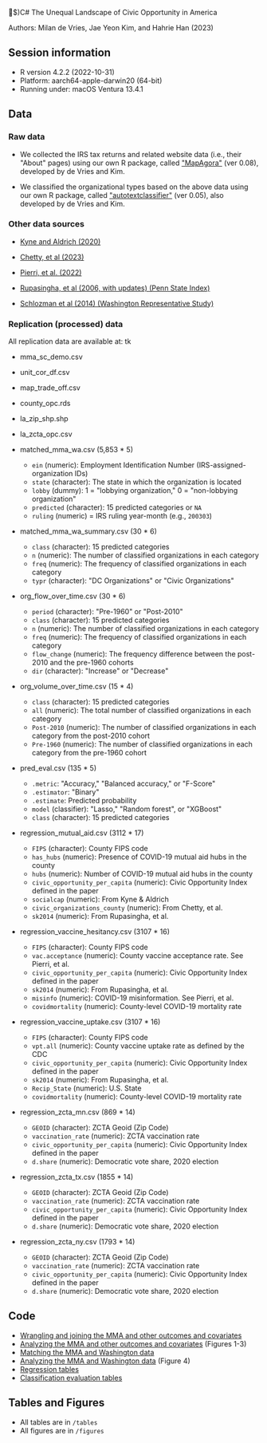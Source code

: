 $)C# The Unequal Landscape of Civic Opportunity in America

Authors: Milan de Vries, Jae Yeon Kim, and Hahrie Han (2023)

## Session information 

* R version 4.2.2 (2022-10-31)
* Platform: aarch64-apple-darwin20 (64-bit)
* Running under: macOS Ventura 13.4.1

## Data 

### Raw data 

* We collected the IRS tax returns and related website data (i.e., their "About" pages) using our own R package, called ["MapAgora"](https://snfagora.github.io/MapAgora/) (ver 0.08), developed by de Vries and Kim.

* We classified the organizational types based on the above data using our own R package, called ["autotextclassifier"](https://snfagora.github.io/autotextclassifier/) (ver 0.05), also developed by de Vries and Kim.

### Other data sources 

- [Kyne and Aldrich (2020)](https://dataverse.harvard.edu/dataset.xhtml?persistentId=doi:10.7910/DVN/IUNNZM)

- [Chetty, et al (2023)](https://www.socialcapital.org/?dimension=EconomicConnectednessIndividual&geoLevel=county&selectedId=&dim1=EconomicConnectednessIndividual&dim2=CohesivenessClustering&dim3=CivicEngagementVolunteeringRates&bigModalSection=&bigModalChart=scatterplot&showOutliers=false&colorBy=)

- [Pierri, et al. (2022)](https://github.com/osome-iu/CoVaxxy-Misinfo)

- [Rupasingha, et al (2006, with updates) (Penn State Index)](https://aese.psu.edu/nercrd/community/social-capital-resources)

- [Schlozman et al (2014) (Washington Representative Study)](https://www.icpsr.umich.edu/web/ICPSR/studies/35309/publications)

### Replication (processed) data 

All replication data are available at: tk 

* mma_sc_demo.csv

* unit_cor_df.csv

* map_trade_off.csv

* county_opc.rds

* la_zip_shp.shp

* la_zcta_opc.csv

* matched_mma_wa.csv (5,853 * 5)
  - `ein` (numeric): Employment Identification Number (IRS-assigned-organization IDs)
  - `state` (character): The state in which the organization is located
  - `lobby` (dummy): 1 = "lobbying organization," 0 = "non-lobbying organization"  
  - `predicted` (character): 15 predicted categories or `NA`
  - `ruling` (numeric) = IRS ruling year-month (e.g., `200303`)
  
* matched_mma_wa_summary.csv (30 * 6)
  - `class` (character): 15 predicted categories 
  - `n` (numeric): The number of classified organizations in each category
  - `freq` (numeric): The frequency of classified organizations in each category 
  - `typr` (character): "DC Organizations" or "Civic Organizations"
  
* org_flow_over_time.csv (30 * 6)
  - `period` (character): "Pre-1960" or "Post-2010"
  - `class` (character): 15 predicted categories 
  - `n` (numeric): The number of classified organizations in each category
  - `freq` (numeric): The frequency of classified organizations in each category 
  - `flow_change` (numeric): The frequency difference between the post-2010 and the pre-1960 cohorts
  - `dir` (character): "Increase" or "Decrease"
  
* org_volume_over_time.csv (15 * 4)
  - `class` (character): 15 predicted categories 
  - `all` (numeric): The total number of classified organizations in each category
  - `Post-2010` (numeric): The number of classified organizations in each category from the post-2010 cohort
  - `Pre-1960` (numeric): The number of classified organizations in each category from the pre-1960 cohort

* pred_eval.csv (135 * 5)
  - `.metric`: "Accuracy," "Balanced accuracy," or "F-Score"
  - `.estimator`: "Binary"
  - `.estimate`: Predicted probability
  - `model` (classifier): "Lasso," "Random forest", or "XGBoost"
  - `class` (character): 15 predicted categories 
  
* regression_mutual_aid.csv (3112 * 17)
  - `FIPS` (character): County FIPS code
  - `has_hubs` (numeric): Presence of COVID-19 mutual aid hubs in the county
  - `hubs` (numeric): Number of COVID-19 mutual aid hubs in the county
  - `civic_opportunity_per_capita` (numeric): Civic Opportunity Index defined in the paper
  - `socialcap` (numeric): From Kyne & Aldrich
  - `civic_organizations_county` (numeric): From Chetty, et al.
  - `sk2014` (numeric): From Rupasingha, et al. 

* regression_vaccine_hesitancy.csv (3107 * 16)
  - `FIPS` (character): County FIPS code
  - `vac.acceptance` (numeric): County vaccine acceptance rate. See Pierri, et al.
  - `civic_opportunity_per_capita` (numeric): Civic Opportunity Index defined in the paper
  - `sk2014` (numeric): From Rupasingha, et al. 
  - `misinfo` (numeric): COVID-19 misinformation. See Pierri, et al.
  - `covidmortality` (numeric): County-level COVID-19 mortality rate

* regression_vaccine_uptake.csv (3107 * 16)
  - `FIPS` (character): County FIPS code
  - `vpt.all` (numeric): County vaccine uptake rate as defined by the CDC
  - `civic_opportunity_per_capita` (numeric): Civic Opportunity Index defined in the paper
  - `sk2014` (numeric): From Rupasingha, et al. 
  - `Recip_State` (numeric): U.S. State
  - `covidmortality` (numeric): County-level COVID-19 mortality rate

* regression_zcta_mn.csv (869 * 14)
  - `GEOID` (character): ZCTA Geoid (Zip Code)
  - `vaccination_rate` (numeric): ZCTA vaccination rate
  - `civic_opportunity_per_capita` (numeric): Civic Opportunity Index defined in the paper
  - `d.share` (numeric): Democratic vote share, 2020 election

* regression_zcta_tx.csv (1855 * 14)
  - `GEOID` (character): ZCTA Geoid (Zip Code)
  - `vaccination_rate` (numeric): ZCTA vaccination rate
  - `civic_opportunity_per_capita` (numeric): Civic Opportunity Index defined in the paper
  - `d.share` (numeric): Democratic vote share, 2020 election

* regression_zcta_ny.csv (1793 * 14)
  - `GEOID` (character): ZCTA Geoid (Zip Code)
  - `vaccination_rate` (numeric): ZCTA vaccination rate
  - `civic_opportunity_per_capita` (numeric): Civic Opportunity Index defined in the paper
  - `d.share` (numeric): Democratic vote share, 2020 election


## Code

- [Wrangling and joining the MMA and other outcomes and covariates](https://github.com/snfagora/map_civic_opportunity/blob/main/src/data_wrangling.Rmd) 
- [Analyzing the MMA and other outcomes and covariates](https://github.com/snfagora/map_civic_opportunity/blob/main/src/measurement_test.R) (Figures 1-3) 
- [Matching the MMA and Washington data](https://github.com/snfagora/map_civic_opportunity/blob/main/src/name_matching.R)
- [Analyzing the MMA and Washington data](https://github.com/snfagora/map_civic_opportunity/blob/main/src/org_type_analysis.R) (Figure 4)
- [Regression tables](https://github.com/snfagora/map_civic_opportunity/blob/main/src/regression_tables.R)
- [Classification evaluation tables](https://github.com/snfagora/map_civic_opportunity/blob/main/src/ml_performance_eval.R)

## Tables and Figures 

* All tables are in `/tables` 
* All figures are in `/figures` 